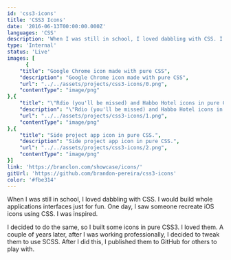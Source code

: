 ```yaml
---
id: 'css3-icons'
title: 'CSS3 Icons'
date: '2016-06-13T00:00:00.000Z'
languages: 'CSS'
description: 'When I was still in school, I loved dabbling with CSS. I would build whole applications interfaces just for fun. One day, I saw someone recreate iOS icons using CSS. I was inspired. '
type: 'Internal'
status: 'Live'
images: [
      {
	"title": "Google Chrome icon made with pure CSS",
	"description": "Google Chrome icon made with pure CSS",
	"url": "../../assets/projects/css3-icons/0.png",
	"contentType": "image/png"
},{
	"title": "\"Rdio (you'll be missed) and Habbo Hotel icons in pure CSS",
	"description": "\"Rdio (you'll be missed) and Habbo Hotel icons in pure CSS",
	"url": "../../assets/projects/css3-icons/1.png",
	"contentType": "image/png"
},{
	"title": "Side project app icon in pure CSS.",
	"description": "Side project app icon in pure CSS.",
	"url": "../../assets/projects/css3-icons/2.png",
	"contentType": "image/png"
}]
link: 'https://branclon.com/showcase/icons/'
gitUrl: 'https://github.com/brandon-pereira/css3-icons'
color: '#fbe314'
---
```


When I was still in school, I loved dabbling with CSS. I would build whole applications interfaces just for fun. One day, I saw someone recreate iOS icons using CSS. I was inspired. 

I decided to do the same, so I built some icons in pure CSS3. I loved them. A couple of years later, after I was working professionally, I decided to tweak them to use SCSS. After I did this, I published them to GitHub for others to play with.
